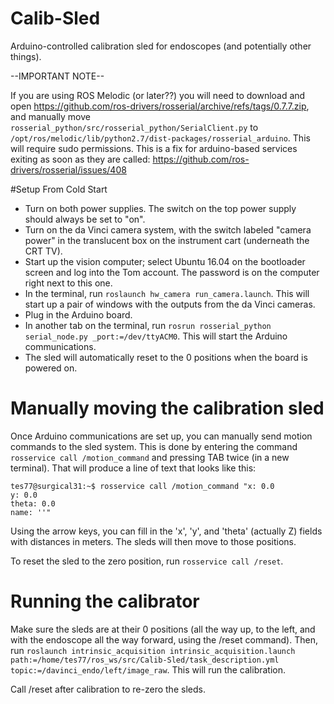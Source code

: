# Calib-Sled
Arduino-controlled calibration sled for endoscopes (and potentially other things).

--IMPORTANT NOTE--

If you are using ROS Melodic (or later??) you will need to download and open https://github.com/ros-drivers/rosserial/archive/refs/tags/0.7.7.zip, and manually move `rosserial_python/src/rosserial_python/SerialClient.py` to `/opt/ros/melodic/lib/python2.7/dist-packages/rosserial_arduino`. This will require sudo permissions.
This is a fix for arduino-based services exiting as soon as they are called: https://github.com/ros-drivers/rosserial/issues/408

#Setup From Cold Start
* Turn on both power supplies. The switch on the top power supply should always be set to "on".
* Turn on the da Vinci camera system, with the switch labeled "camera power" in the translucent box on the instrument cart (underneath the CRT TV).
* Start up the vision computer; select Ubuntu 16.04 on the bootloader screen and log into the Tom account. The password is on the computer right next to this one.
* In the terminal, run `roslaunch hw_camera run_camera.launch`. This will start up a pair of windows with the outputs from the da Vinci cameras.
* Plug in the Arduino board.
* In another tab on the terminal, run `rosrun rosserial_python serial_node.py _port:=/dev/ttyACM0`. This will start the Arduino communications.
* The sled will automatically reset to the 0 positions when the board is powered on.

# Manually moving the calibration sled
Once Arduino communications are set up, you can manually send motion commands to the sled system. This is done by entering the command `rosservice call /motion_command` and pressing TAB twice (in a new terminal). That will produce a line of text that looks like this:
```
tes77@surgical31:~$ rosservice call /motion_command "x: 0.0
y: 0.0
theta: 0.0
name: ''" 
```

Using the arrow keys, you can fill in the 'x', 'y', and 'theta' (actually Z) fields with distances in meters. The sleds will then move to those positions.

To reset the sled to the zero position, run `rosservice call /reset`.

# Running the calibrator

Make sure the sleds are at their 0 positions (all the way up, to the left, and with the endoscope all the way forward, using the /reset command).
Then, run `roslaunch intrinsic_acquisition intrinsic_acquisition.launch path:=/home/tes77/ros_ws/src/Calib-Sled/task_description.yml topic:=/davinci_endo/left/image_raw`. This will run the calibration.

Call /reset after calibration to re-zero the sleds.
